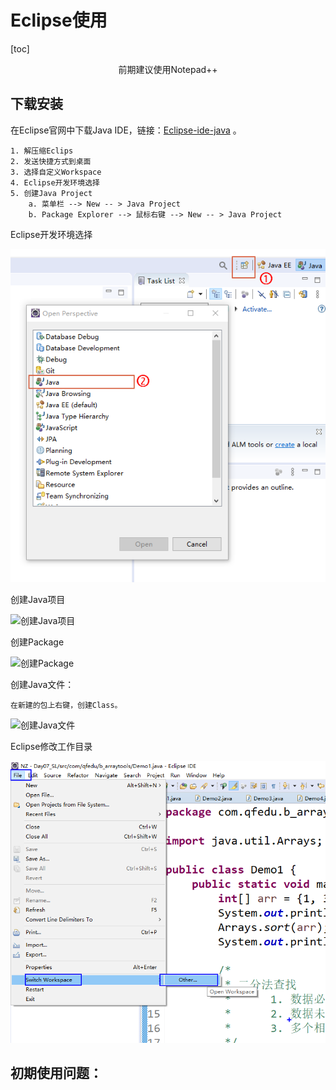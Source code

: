 # Eclipse使用

[toc]

<center>前期建议使用Notepad++</center>

## 下载安装

在Eclipse官网中下载Java IDE，链接：[Eclipse-ide-java](https://www.eclipse.org/downloads/packages/release/2021-03/r/eclipse-ide-enterprise-java-and-web-developers) 。

```
1. 解压缩Eclips
2. 发送快捷方式到桌面
3. 选择自定义Workspace
4. Eclipse开发环境选择
5. 创建Java Project
	a. 菜单栏 --> New -- > Java Project
	b. Package Explorer --> 鼠标右键 --> New -- > Java Project
```

Eclipse开发环境选择

![Eclipse开发环境选择](.\img\Eclipse开发环境选择.png)

创建Java项目

![创建Java项目](E:\ProgramLearning\JavaLearn\Learn\Java6\img\创建Java项目.png)

创建Package

![创建Package](E:\ProgramLearning\JavaLearn\Learn\Java6\img\创建Package.png)

创建Java文件：

```
在新建的包上右键，创建Class。
```

![创建Java文件](E:\ProgramLearning\JavaLearn\Learn\Java6\img\创建Java文件.png)

Eclipse修改工作目录

![Eclipse修改工作目录](.\img\Eclipse修改默认工作目录.png)



## 初期使用问题：

```

```

